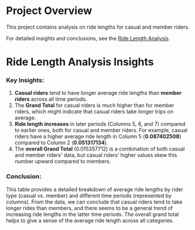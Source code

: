 # Project Overview

This project contains analysis on ride lengths for casual and member riders.

For detailed insights and conclusions, see the [Ride Length Analysis](ride_analysis.md).

# Ride Length Analysis Insights

### Key Insights:
1. **Casual riders** tend to have longer average ride lengths than **member riders** across all time periods.
2. The **Grand Total** for casual riders is much higher than for member riders, which might indicate that casual riders take longer trips on average.
3. **Ride length increases** in later periods (Columns 5, 6, and 7) compared to earlier ones, both for casual and member riders. For example, casual riders have a higher average ride length in Column 5 (**0.087402508**) compared to Column 2 (**0.051317134**).
4. The **overall Grand Total** (0.015357712) is a combination of both casual and member riders' data, but casual riders’ higher values skew this number upward compared to members.

### Conclusion:
This table provides a detailed breakdown of average ride lengths by rider type (casual vs. member) and different time periods (represented by columns). From the data, we can conclude that casual riders tend to take longer rides than members, and there seems to be a general trend of increasing ride lengths in the latter time periods. The overall grand total helps to give a sense of the average ride length across all categories.
